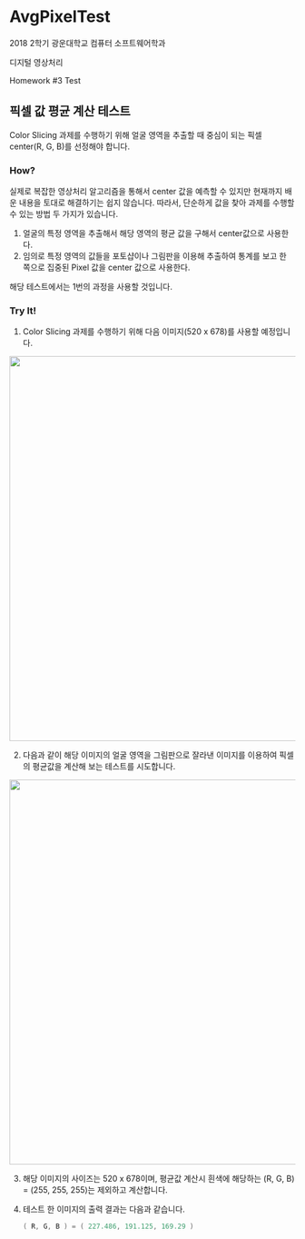 # AvgPixelTest

2018 2학기 광운대학교 컴퓨터 소프트웨어학과

디지털 영상처리

Homework #3 Test

## 픽셀 값 평균 계산 테스트

Color Slicing 과제를 수행하기 위해 얼굴 영역을 추출할 때 중심이 되는 픽셀 center(R, G, B)를 선정해야 합니다.

### How?

실제로 복잡한 영상처리 알고리즘을 통해서 center 값을 예측할 수 있지만 현재까지 배운 내용을 토대로 해결하기는 쉽지 않습니다. 따라서, 단순하게 값을 찾아 과제를 수행할 수 있는 방법 두 가지가 있습니다.

1. 얼굴의 특정 영역을 추출해서 해당 영역의 평균 값을 구해서 center값으로 사용한다.
2. 임의로 특정 영역의 값들을 포토샵이나 그림판을 이용해 추출하여 통계를 보고 한 쪽으로 집중된 Pixel 값을 center 값으로 사용한다.

해당 테스트에서는 1번의 과정을 사용할 것입니다.

### Try It!

1. Color Slicing 과제를 수행하기 위해 다음 이미지(520 x 678)를 사용할 예정입니다.
<p align="center">
  <img width="520" height="678" src="https://user-images.githubusercontent.com/36066656/49209347-982a8900-f3fd-11e8-8b0a-31877138dabc.png">
</p>


2. 다음과 같이 해당 이미지의 얼굴 영역을 그림판으로 잘라낸 이미지를 이용하여 픽셀의 평균값을 계산해 보는 테스트를 시도합니다.
<p align="center">
  <img width="520" height="678" src="https://user-images.githubusercontent.com/36066656/49209499-fce5e380-f3fd-11e8-8b3e-c84cea74afa6.png">
</p>


3. 해당 이미지의 사이즈는 520 x 678이며, 평균값 계산시 흰색에 해당하는 (R, G, B) = (255, 255, 255)는 제외하고 계산합니다.

4. 테스트 한 이미지의 출력 결과는 다음과 같습니다.

   ```c++
   ( R, G, B ) = ( 227.486, 191.125, 169.29 )
   ```

